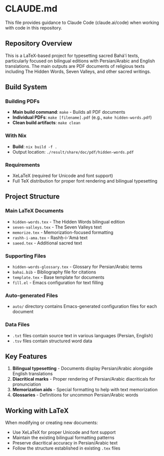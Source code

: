 # CLAUDE.md

This file provides guidance to Claude Code (claude.ai/code) when working with code in this repository.

## Repository Overview

This is a LaTeX-based project for typesetting sacred Bahá'í texts, particularly focused on bilingual editions with Persian/Arabic and English translations. The main outputs are PDF documents of religious texts including The Hidden Words, Seven Valleys, and other sacred writings.

## Build System

### Building PDFs
- **Main build command**: `make` - Builds all PDF documents
- **Individual PDFs**: `make [filename].pdf` (e.g., `make hidden-words.pdf`)
- **Clean build artifacts**: `make clean`

### With Nix
- **Build**: `nix build -f .`
- Output location: `./result/share/doc/pdf/hidden-words.pdf`

### Requirements
- XeLaTeX (required for Unicode and font support)
- Full TeX distribution for proper font rendering and bilingual typesetting

## Project Structure

### Main LaTeX Documents
- `hidden-words.tex` - The Hidden Words bilingual edition
- `seven-valleys.tex` - The Seven Valleys text
- `memorize.tex` - Memorization-focused formatting
- `rashh-i-ama.tex` - Rashḥ-i-'Amá text
- `saeed.tex` - Additional sacred text

### Supporting Files
- `hidden-words-glossary.tex` - Glossary for Persian/Arabic terms
- `bahai.bib` - Bibliography file for citations
- `template.tex` - Base template for documents
- `fill.el` - Emacs configuration for text filling

### Auto-generated Files
- `auto/` directory contains Emacs-generated configuration files for each document

### Data Files
- `.txt` files contain source text in various languages (Persian, English)
- `.tsv` files contain structured word data

## Key Features

1. **Bilingual typesetting** - Documents display Persian/Arabic alongside English translations
2. **Diacritical marks** - Proper rendering of Persian/Arabic diacriticals for pronunciation
3. **Memorization aids** - Special formatting to help with text memorization
4. **Glossaries** - Definitions for uncommon Persian/Arabic words

## Working with LaTeX

When modifying or creating new documents:
- Use XeLaTeX for proper Unicode and font support
- Maintain the existing bilingual formatting patterns
- Preserve diacritical accuracy in Persian/Arabic text
- Follow the structure established in existing `.tex` files
